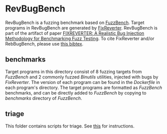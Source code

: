 # RevBugBench
RevBugBench is a fuzzing benchmark based on [FuzzBench](https://github.com/google/fuzzbench). Target programs in RevBugBench are generated by [FixReverter](). RevBugBench is part of the artifact of paper [FIXREVERTER: A Realistic Bug Injection Methodology for Benchmarking Fuzz Testing](https://www.usenix.org/conference/usenixsecurity22/presentation/zhang-zenong). To cite FixReverter and/or RebBugBench, please use [this bibtex](/cite.bib).
## benchmarks
Target programs in this directory consist of 8 fuzzing targets from _FuzzBench_ and 2 commonly fuzzed _Binutils_ utilities, injected with bugs by _FixReverter_. The version of each program can be found in the _Dockerfile_ in each program's directory. The target programs are formatted as _FuzzBench_ benchmarks, and can be directly added to _FuzzBench_ by copying to _benchmarks_ directory of _FuzzBench_.
## triage
This folder contains scripts for triage. See [this](/triage/README.md) for instructions.

